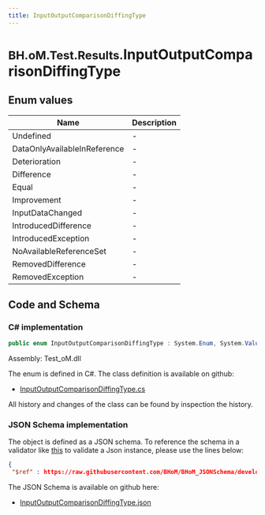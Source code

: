 ```yaml
---
title: InputOutputComparisonDiffingType
---
```


# <small>BH.oM.Test.Results.</small>**InputOutputComparisonDiffingType**



## Enum values

| Name            | Description                                                    |
|-----------------|----------------------------------------------------------------|
| Undefined |  -  |
| DataOnlyAvailableInReference |  -  |
| Deterioration |  -  |
| Difference |  -  |
| Equal |  -  |
| Improvement |  -  |
| InputDataChanged |  -  |
| IntroducedDifference |  -  |
| IntroducedException |  -  |
| NoAvailableReferenceSet |  -  |
| RemovedDifference |  -  |
| RemovedException |  -  |


## Code and Schema

### C# implementation

``` C# title="C#"
public enum InputOutputComparisonDiffingType : System.Enum, System.ValueType, System.IComparable, System.ISpanFormattable, System.IFormattable, System.IConvertible
```

Assembly: Test_oM.dll

The enum is defined in C#. The class definition is available on github:

- [InputOutputComparisonDiffingType.cs](https://github.com/BHoM/BHoM/blob/develop/Test_oM/Results\Enums\InputOutputComparisonDiffingType.cs)

All history and changes of the class can be found by inspection the history.
### JSON Schema implementation

The object is defined as a JSON schema. To reference the schema in a validator like [this](https://www.jsonschemavalidator.net/) to validate a Json instance, please use the lines below:

``` json title="JSON Schema"
{
 "$ref" : https://raw.githubusercontent.com/BHoM/BHoM_JSONSchema/develop/Test_oM/Results/InputOutputComparisonDiffingType.json}
```

The JSON Schema is available on github here:

- [InputOutputComparisonDiffingType.json](https://github.com/BHoM/BHoM_JSONSchema/blob/develop/Test_oM/Results/InputOutputComparisonDiffingType.json)
